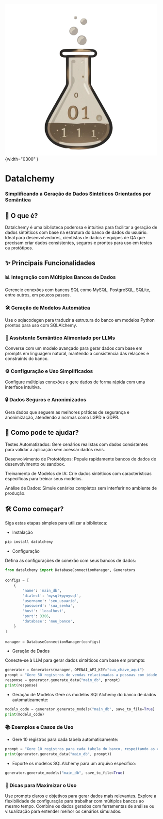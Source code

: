 ![Datalchemy](assets/DATALCHEMY_.png){width="0300" }

# Datalchemy

### Simplificando a Geração de Dados Sintéticos Orientados por Semântica

## 📌 O que é?

Datalchemy é uma biblioteca poderosa e intuitiva para facilitar a geração de dados sintéticos com base na estrutura do banco de dados do usuário. Ideal para desenvolvedores, cientistas de dados e equipes de QA que precisam criar dados consistentes, seguros e prontos para uso em testes ou protótipos.

## ✨ Principais Funcionalidades

### 📊 Integração com Múltiplos Bancos de Dados
Gerencie conexões com bancos SQL como MySQL, PostgreSQL, SQLite, entre outros, em poucos passos.

### 🛠️ Geração de Modelos Automática
Use o sqlacodegen para traduzir a estrutura do banco em modelos Python prontos para uso com SQLAlchemy.

### 🤖 Assistente Semântico Alimentado por LLMs
Converse com um modelo avançado para gerar dados com base em prompts em linguagem natural, mantendo a consistência das relações e constraints do banco.

### ⚙️ Configuração e Uso Simplificados
Configure múltiplas conexões e gere dados de forma rápida com uma interface intuitiva.

### 🔒 Dados Seguros e Anonimizados
Gera dados que seguem as melhores práticas de segurança e anonimização, atendendo a normas como LGPD e GDPR.

## 🚀 Como pode te ajudar?

Testes Automatizados: Gere cenários realistas com dados consistentes para validar a aplicação sem acessar dados reais.

Desenvolvimento de Prototótipos: Popule rapidamente bancos de dados de desenvolvimento ou sandbox.

Treinamento de Modelos de IA: Crie dados sintéticos com características específicas para treinar seus modelos.

Análise de Dados: Simule cenários completos sem interferir no ambiente de produção.

## 🛠️ Como começar?
Siga estas etapas simples para utilizar a biblioteca:

- Instalação
```bash
pip install datalchemy
```

- Configuração

Defina as configurações de conexão com seus bancos de dados:

```python
from datalchemy import DatabaseConnectionManager, Generators

configs = [
    {
        'name': 'main_db',
        'dialect': 'mysql+pymysql',
        'username': 'seu_usuario',
        'password': 'sua_senha',
        'host': 'localhost',
        'port': 3306,
        'database': 'meu_banco',
    }
]

manager = DatabaseConnectionManager(configs)
```

- Geração de Dados

Conecte-se à LLM para gerar dados sintéticos com base em prompts:

```python
generator = Generators(manager, OPENAI_API_KEY="sua_chave_aqui")
prompt = "Gere 50 registros de vendas relacionadas a pessoas com idade acima de 30 anos."
response = generator.generate_data("main_db", prompt)
print(response)
```

- Geração de Modelos
Gere os modelos SQLAlchemy do banco de dados automaticamente:

```python
models_code = generator.generate_models("main_db", save_to_file=True)
print(models_code)
```

### 📚 Exemplos e Casos de Uso

- Gere 10 registros para cada tabela automaticamente:

```python
prompt = "Gere 10 registros para cada tabela do banco, respeitando as constraints."
print(generator.generate_data("main_db", prompt))
```

- Exporte os modelos SQLAlchemy para um arquivo específico:

```python
generator.generate_models("main_db", save_to_file=True)
```

### 📢 Dicas para Maximizar o Uso
Use prompts claros e objetivos para gerar dados mais relevantes.
Explore a flexibilidade de configuração para trabalhar com múltiplos bancos ao mesmo tempo.
Combine os dados gerados com ferramentas de análise ou visualização para entender melhor os cenários simulados.


